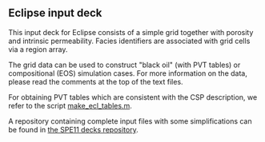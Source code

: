 ## Eclipse input deck

This input deck for Eclipse consists of a simple grid together with porosity and intrinsic permeability.
Facies identifiers are associated with grid cells via a region array.

The grid data can be used to construct "black oil" (with PVT tables) or compositional (EOS) simulation cases.
For more information on the data, please read the comments at the top of the text files.

For obtaining PVT tables which are consistent with the CSP description, we refer to the script
[make_ecl_tables.m](https://github.com/Simulation-Benchmarks/11thSPE-CSP/blob/main/thermodynamics/make_ecl_tables.m).

A repository containing complete input files with some simplifications can be found in [the SPE11 decks repository](https://github.com/sintefmath/spe11-decks).
